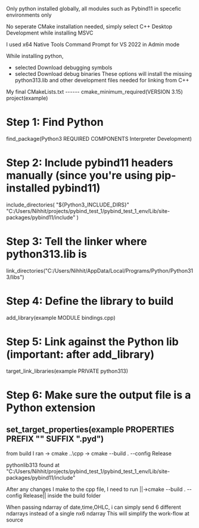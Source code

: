 Only python installed globally, all modules such as Pybind11 in specefic environments only 

No seperate CMake installation needed, simply select C++ Desktop Development while installing MSVC

I used x64 Native Tools Command Prompt for VS 2022 in Admin mode


While installing python,
- selected Download debugging symbols
- selected Download debug binaries 
These options will install the missing python313.lib and other development files needed for linking from C++



My final CMakeLists.txt ------
cmake_minimum_required(VERSION 3.15)
project(example)

# Step 1: Find Python
find_package(Python3 REQUIRED COMPONENTS Interpreter Development)

# Step 2: Include pybind11 headers manually (since you're using pip-installed pybind11)
include_directories(
    "${Python3_INCLUDE_DIRS}"
    "C:/Users/Nihhit/projects/pybind_test_1/pybind_test_1_env/Lib/site-packages/pybind11/include"
)

# Step 3: Tell the linker where python313.lib is
link_directories("C:/Users/Nihhit/AppData/Local/Programs/Python/Python313/libs")

# Step 4: Define the library to build
add_library(example MODULE bindings.cpp)

# Step 5: Link against the Python lib (important: after add_library)
target_link_libraries(example PRIVATE python313)

# Step 6: Make sure the output file is a Python extension
set_target_properties(example PROPERTIES PREFIX "" SUFFIX ".pyd")
----------------------------------




from build I ran
-> cmake ..\cpp
-> cmake --build . --config Release




pythonlib313 found at "C:/Users/Nihhit/projects/pybind_test_1/pybind_test_1_env/Lib/site-packages/pybind11/include"




After any changes I make to the cpp file, I need to run ||->cmake --build . --config Release|| inside the build folder



When passing ndarray of date,time,OHLC, i can simply send 6 different ndarrays instead of a single nx6 ndarray
This will simplify the work-flow at source
